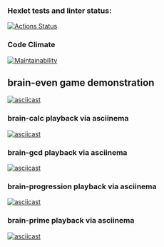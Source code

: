 ### Hexlet tests and linter status:
[![Actions Status](https://github.com/dmitry1210/frontend-project-lvl1/workflows/hexlet-check/badge.svg)](https://github.com/dmitry1210/frontend-project-lvl1/actions)

### Code Climate
[![Maintainability](https://api.codeclimate.com/v1/badges/e729eea71a9bb1027faf/maintainability)](https://codeclimate.com/github/dmitry1210/frontend-project-lvl1/maintainability)

## brain-even game demonstration
[![asciicast](https://asciinema.org/a/ehxGJw6u6sKWPnOTJcITbkETy.svg)](https://asciinema.org/a/ehxGJw6u6sKWPnOTJcITbkETy)

### brain-calc playback via asciinema
[![asciicast](https://asciinema.org/a/WAC6BGhxm4V1u7XzEI1ju2iye.svg)](https://asciinema.org/a/WAC6BGhxm4V1u7XzEI1ju2iye)

### brain-gcd playback via asciinema
[![asciicast](https://asciinema.org/a/G3gXr74mbnUBYd3bHfEYrzbTu.svg)](https://asciinema.org/a/G3gXr74mbnUBYd3bHfEYrzbTu)

### brain-progression playback via asciinema
[![asciicast](https://asciinema.org/a/AtjOP8ZATAIff9k447HPxXNGn.svg)](https://asciinema.org/a/AtjOP8ZATAIff9k447HPxXNGn)

### brain-prime playback via asciinema
[![asciicast](https://asciinema.org/a/aDumhciZabWzah0LaNRHgEJUv.svg)](https://asciinema.org/a/aDumhciZabWzah0LaNRHgEJUv)
